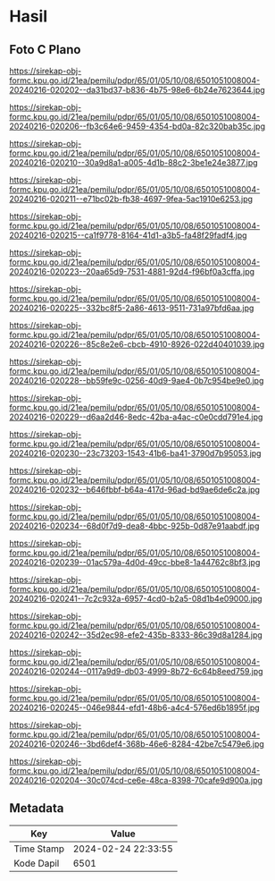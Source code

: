 # Hasil

## Foto C Plano

https://sirekap-obj-formc.kpu.go.id/21ea/pemilu/pdpr/65/01/05/10/08/6501051008004-20240216-020202--da31bd37-b836-4b75-98e6-6b24e7623644.jpg

https://sirekap-obj-formc.kpu.go.id/21ea/pemilu/pdpr/65/01/05/10/08/6501051008004-20240216-020206--fb3c64e6-9459-4354-bd0a-82c320bab35c.jpg

https://sirekap-obj-formc.kpu.go.id/21ea/pemilu/pdpr/65/01/05/10/08/6501051008004-20240216-020210--30a9d8a1-a005-4d1b-88c2-3be1e24e3877.jpg

https://sirekap-obj-formc.kpu.go.id/21ea/pemilu/pdpr/65/01/05/10/08/6501051008004-20240216-020211--e71bc02b-fb38-4697-9fea-5ac1910e6253.jpg

https://sirekap-obj-formc.kpu.go.id/21ea/pemilu/pdpr/65/01/05/10/08/6501051008004-20240216-020215--ca1f9778-8164-41d1-a3b5-fa48f29fadf4.jpg

https://sirekap-obj-formc.kpu.go.id/21ea/pemilu/pdpr/65/01/05/10/08/6501051008004-20240216-020223--20aa65d9-7531-4881-92d4-f96bf0a3cffa.jpg

https://sirekap-obj-formc.kpu.go.id/21ea/pemilu/pdpr/65/01/05/10/08/6501051008004-20240216-020225--332bc8f5-2a86-4613-9511-731a97bfd6aa.jpg

https://sirekap-obj-formc.kpu.go.id/21ea/pemilu/pdpr/65/01/05/10/08/6501051008004-20240216-020226--85c8e2e6-cbcb-4910-8926-022d40401039.jpg

https://sirekap-obj-formc.kpu.go.id/21ea/pemilu/pdpr/65/01/05/10/08/6501051008004-20240216-020228--bb59fe9c-0256-40d9-9ae4-0b7c954be9e0.jpg

https://sirekap-obj-formc.kpu.go.id/21ea/pemilu/pdpr/65/01/05/10/08/6501051008004-20240216-020229--d6aa2d46-8edc-42ba-a4ac-c0e0cdd791e4.jpg

https://sirekap-obj-formc.kpu.go.id/21ea/pemilu/pdpr/65/01/05/10/08/6501051008004-20240216-020230--23c73203-1543-41b6-ba41-3790d7b95053.jpg

https://sirekap-obj-formc.kpu.go.id/21ea/pemilu/pdpr/65/01/05/10/08/6501051008004-20240216-020232--b646fbbf-b64a-417d-96ad-bd9ae6de6c2a.jpg

https://sirekap-obj-formc.kpu.go.id/21ea/pemilu/pdpr/65/01/05/10/08/6501051008004-20240216-020234--68d0f7d9-dea8-4bbc-925b-0d87e91aabdf.jpg

https://sirekap-obj-formc.kpu.go.id/21ea/pemilu/pdpr/65/01/05/10/08/6501051008004-20240216-020239--01ac579a-4d0d-49cc-bbe8-1a44762c8bf3.jpg

https://sirekap-obj-formc.kpu.go.id/21ea/pemilu/pdpr/65/01/05/10/08/6501051008004-20240216-020241--7c2c932a-6957-4cd0-b2a5-08d1b4e09000.jpg

https://sirekap-obj-formc.kpu.go.id/21ea/pemilu/pdpr/65/01/05/10/08/6501051008004-20240216-020242--35d2ec98-efe2-435b-8333-86c39d8a1284.jpg

https://sirekap-obj-formc.kpu.go.id/21ea/pemilu/pdpr/65/01/05/10/08/6501051008004-20240216-020244--0117a9d9-db03-4999-8b72-6c64b8eed759.jpg

https://sirekap-obj-formc.kpu.go.id/21ea/pemilu/pdpr/65/01/05/10/08/6501051008004-20240216-020245--046e9844-efd1-48b6-a4c4-576ed6b1895f.jpg

https://sirekap-obj-formc.kpu.go.id/21ea/pemilu/pdpr/65/01/05/10/08/6501051008004-20240216-020246--3bd6def4-368b-46e6-8284-42be7c5479e6.jpg

https://sirekap-obj-formc.kpu.go.id/21ea/pemilu/pdpr/65/01/05/10/08/6501051008004-20240216-020204--30c074cd-ce6e-48ca-8398-70cafe9d900a.jpg


## Metadata

| Key        | Value               |
| ---------- | ------------------- |
| Time Stamp | 2024-02-24 22:33:55 |
| Kode Dapil | 6501                |



